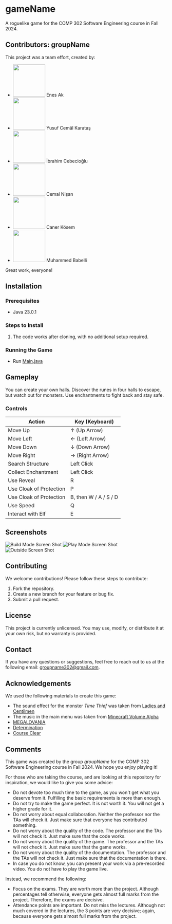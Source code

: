 # gameName

A roguelike game for the COMP 302 Software Engineering course in Fall 2024.

## Contributors: groupName

This project was a team effort, created by:

- <a href="https://github.com/enesak21"><img src="https://avatars.githubusercontent.com/enesak21?s=100" width="100" height="100" /></a> Enes Ak
- <a href="https://github.com/TavarishYosef"><img src="https://avatars.githubusercontent.com/TavarishYosef?s=100" width="100" height="100" /></a> Yusuf Cemâl Karataş
- <a href="https://github.com/ibrahimcbc"><img src="https://avatars.githubusercontent.com/ibrahimcbc?s=100" width="100" height="100" /></a> İbrahim Cebecioğlu
- <a href="https://github.com/cemalnisan"><img src="https://avatars.githubusercontent.com/cemalnisan?s=100" width="100" height="100" /></a> Cemal Nişan
- <a href="https://github.com/canerkosem"><img src="https://avatars.githubusercontent.com/canerkosem?s=100" width="100" height="100" /></a> Caner Kösem
- <a href="https://github.com/muhbabelli"><img src="https://avatars.githubusercontent.com/muhbabelli?s=100" width="100" height="100" /></a> Muhammed Babelli

Great work, everyone!

## Installation

### Prerequisites
- Java 23.0.1

### Steps to Install
1. The code works after cloning, with no additional setup required.

### Running the Game
- Run [Main.java](src/domain/main/Main.java)

## Gameplay
You can create your own halls. Discover the runes in four halls to escape, but watch out for monsters. Use enchantments to fight back and stay safe.

### Controls

 Action         | Key (Keyboard) |
|----------------|----------------|
| Move Up        | ↑ (Up Arrow)   |
| Move Left      | ← (Left Arrow) |
| Move Down      | ↓ (Down Arrow) |
| Move Right     | → (Right Arrow)|
| Search Structure     | Left Click |
| Collect Enchantment | Left Click |
| Use Reveal | R |
| Use Cloak of Protection | P |
| Use Cloak of Protection | B, then W / A / S / D |
| Use Speed | Q |
| Interact with Elf | E |


## Screenshots

![Build Mode Screen Shot](reports/screenshots/buildMode.png)
![Play Mode Screen Shot](reports/screenshots/playMode.png)
![Outside Screen Shot](reports/screenshots/outside.png)

## Contributing

We welcome contributions! Please follow these steps to contribute:
1. Fork the repository.
2. Create a new branch for your feature or bug fix.
3. Submit a pull request.

## License
This project is currently unlicensed. You may use, modify, or distribute it at your own risk, but no warranty is provided.

## Contact

If you have any questions or suggestions, feel free to reach out to us at the following email:
groupname302@gmail.com.

## Acknowledgements

We used the following materials to create this game:
- The sound effect for the monster *Time Thief* was taken from [Ladies and Centilmen](https://www.youtube.com/watch?v=40Ka2G6qYMY)
- The music in the main menu was taken from [Minecraft Volume Alpha](https://www.youtube.com/watch?v=qq-RGFyaq0U&list=PL3817D41C7D841E23&index=16)
- [MEGALOVANIA](https://www.youtube.com/watch?v=0FCvzsVlXpQ)
- [Determination](https://www.youtube.com/watch?v=h1wSPmlZV-w)
- [Course Clear](https://www.youtube.com/watch?v=wRkp6apEovA)

## Comments

This game was created by the group *groupName* for the COMP 302 Software Engineering course in Fall 2024. We hope you enjoy playing it!

For those who are taking the course, and are looking at this repository for inspiration, we would like to give you some advice:
- Do not devote too much time to the game, as you won't get what you deserve from it. Fulfilling the basic requirements is more than enough.
- Do not try to make the game perfect. It is not worth it. You will not get a higher grade for it.
- Do not worry about equal collaboration. Neither the professor nor the TAs will check it. Just make sure that everyone has contributed something.
- Do not worry about the quality of the code. The professor and the TAs will not check it. Just make sure that the code works.
- Do not worry about the quality of the game. The professor and the TAs will not check it. Just make sure that the game works.
- Do not worry about the quality of the documentation. The professor and the TAs will not check it. Just make sure that the documentation is there.
- In case you do not know, you can present your work via a pre-recorded video. You do not have to play the game live.

Instead, we recommend the following:
- Focus on the exams. They are worth more than the project. Although percentages tell otherwise, everyone gets almost full marks from the project. Therefore, the exams are decisive.
- Attendance points are important. Do not miss the lectures. Although not much covered in the lectures, the 3 points are very decisive; again, because everyone gets almost full marks from the project.
